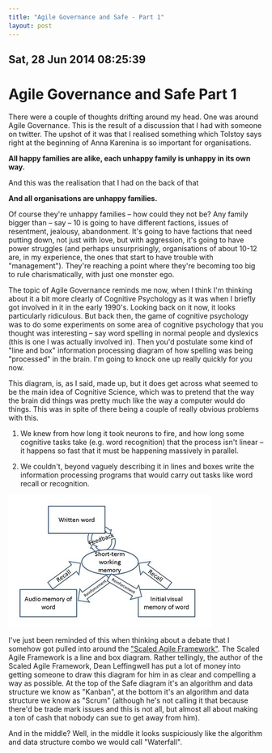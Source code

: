 ```yaml
---
title: "Agile Governance and Safe - Part 1"
layout: post 
---
```


## Sat, 28 Jun 2014 08:25:39 

# Agile Governance and Safe Part 1

There were a couple of thoughts drifting around my head. One was around Agile Governance.  This is the result of a discussion that I had with someone on twitter.  The upshot of it was that I realised something which Tolstoy says right at the beginning of Anna Karenina is so important for organisations.

**All happy families are alike, each unhappy family is unhappy in its own way.**

And this was the realisation that I had on the back of that

**And all organisations are unhappy families.**

Of course they're unhappy families – how could they not be? Any family bigger than – say – 10 is going to have different factions, issues of resentment, jealousy, abandonment.  It's going to have factions that need putting down, not just with love, but with aggression, it's going to have power struggles (and perhaps unsurprisingly, organisations of about 10-12 are, in my experience, the ones that start to have trouble with "management").  They're reaching a point where they're becoming too big to rule charismatically, with just one monster ego.

The topic of Agile Governance reminds me now, when I think I'm thinking about it a bit more clearly of Cognitive Psychology as it was when I briefly got involved in it in the early 1990's.  Looking back on it now, it looks particularly ridiculous.  But back then, the game of cognitive psychology was to do some experiments on some area of cognitive psychology that you thought was interesting – say word spelling in normal people and dyslexics (this is one I was actually involved in).  Then you'd postulate some kind of "line and box" information processing diagram of how spelling was being "processed" in the brain.  I'm going to knock one up really quickly for you now.

This diagram, is, as I said, made up, but it does get across what seemed to be the main idea of Cognitive Science, which was to pretend that the way the brain did things was pretty much like the way a computer would do things.  This was in spite of there being a couple of really obvious problems with this.

1)  We knew from how long it took neurons to fire, and how long some cognitive tasks take (e.g. word recognition) that the process isn't linear – it happens so fast that it must be happening massively in parallel.

2)  We couldn't, beyond vaguely describing it in lines and boxes write the information processing programs that would carry out tasks like word recall or recognition.

![Cognitive Psychology Diagram](FakeCognitivePsychologyDiagram.jpg)

I've just been reminded of this when thinking about a debate that I somehow got pulled into around the ["Scaled Agile Framework"](http://scaledagileframework.com/).  The Scaled Agile Framework is a line and box diagram.  Rather tellingly, the author of the Scaled Agile Framework, Dean Leffingwell has put a lot of money into getting someone to draw this diagram for him in as clear and compelling a way as possible.  At the top of the Safe diagram it's an algorithm and data structure we know as "Kanban", at the bottom it's an algorithm and data structure we know as "Scrum" (although he's not calling it that because there'd be trade mark issues and this is not all, but almost all about making a ton of cash that nobody can sue to get away from him).  

And in the middle?  Well, in the middle it looks suspiciously like the algorithm and data structure combo we would call "Waterfall".
